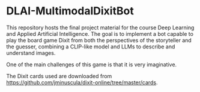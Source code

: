 # DLAI-MultimodalDixitBot

This repository hosts the final project material for the course Deep Learning and Applied Artificial Intelligence. The goal is to implement a bot capable to play the board game Dixit from both the perspectives of the storyteller and the guesser, combining a CLIP-like model and LLMs to describe and understand images.

One of the main challenges of this game is that it is very imaginative.

The Dixit cards used are downloaded from https://github.com/jminuscula/dixit-online/tree/master/cards.